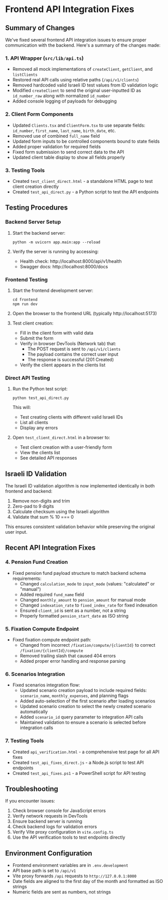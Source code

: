 # Frontend API Integration Fixes

## Summary of Changes

We've fixed several frontend API integration issues to ensure proper communication with the backend. Here's a summary of the changes made:

### 1. API Wrapper (`src/lib/api.ts`)

- Removed all mock implementations of `createClient`, `getClient`, and `listClients`
- Restored real API calls using relative paths (`/api/v1/clients`)
- Removed hardcoded valid Israeli ID test values from ID validation logic
- Modified `createClient` to send the original user-inputted ID as `id_number_raw` along with normalized `id_number`
- Added console logging of payloads for debugging

### 2. Client Form Components

- Updated `Clients.tsx` and `ClientForm.tsx` to use separate fields: `id_number`, `first_name`, `last_name`, `birth_date`, etc.
- Removed use of combined `full_name` field
- Updated form inputs to be controlled components bound to state fields
- Added proper validation for required fields
- Fixed form submission to send correct data to the API
- Updated client table display to show all fields properly

### 3. Testing Tools

- Created `test_client_direct.html` - a standalone HTML page to test client creation directly
- Created `test_api_direct.py` - a Python script to test the API endpoints

## Testing Procedures

### Backend Server Setup

1. Start the backend server:
   ```
   python -m uvicorn app.main:app --reload
   ```
   
2. Verify the server is running by accessing:
   - Health check: http://localhost:8000/api/v1/health
   - Swagger docs: http://localhost:8000/docs

### Frontend Testing

1. Start the frontend development server:
   ```
   cd frontend
   npm run dev
   ```

2. Open the browser to the frontend URL (typically http://localhost:5173)

3. Test client creation:
   - Fill in the client form with valid data
   - Submit the form
   - Verify in browser DevTools (Network tab) that:
     - The POST request is sent to `/api/v1/clients`
     - The payload contains the correct user input
     - The response is successful (201 Created)
   - Verify the client appears in the clients list

### Direct API Testing

1. Run the Python test script:
   ```
   python test_api_direct.py
   ```
   This will:
   - Test creating clients with different valid Israeli IDs
   - List all clients
   - Display any errors

2. Open `test_client_direct.html` in a browser to:
   - Test client creation with a user-friendly form
   - View the clients list
   - See detailed API responses

## Israeli ID Validation

The Israeli ID validation algorithm is now implemented identically in both frontend and backend:

1. Remove non-digits and trim
2. Zero-pad to 9 digits
3. Calculate checksum using the Israeli algorithm
4. Validate that sum % 10 === 0

This ensures consistent validation behavior while preserving the original user input.

## Recent API Integration Fixes

### 4. Pension Fund Creation

- Fixed pension fund payload structure to match backend schema requirements:
  - Changed `calculation_mode` to `input_mode` (values: "calculated" or "manual")
  - Added required `fund_name` field
  - Changed `monthly_amount` to `pension_amount` for manual mode
  - Changed `indexation_rate` to `fixed_index_rate` for fixed indexation
  - Ensured `client_id` is sent as a number, not a string
  - Properly formatted `pension_start_date` as ISO string

### 5. Fixation Compute Endpoint

- Fixed fixation compute endpoint path:
  - Changed from incorrect `/fixation/compute/{clientId}` to correct `/fixation/{clientId}/compute`
  - Removed trailing slash that caused 404 errors
  - Added proper error handling and response parsing

### 6. Scenarios Integration

- Fixed scenarios integration flow:
  - Updated scenario creation payload to include required fields: `scenario_name`, `monthly_expenses`, and planning flags
  - Added auto-selection of the first scenario after loading scenarios
  - Updated scenario creation to select the newly created scenario automatically
  - Added `scenario_id` query parameter to integration API calls
  - Maintained validation to ensure a scenario is selected before integration calls

### 7. Testing Tools

- Created `api_verification.html` - a comprehensive test page for all API fixes
- Created `test_api_fixes_direct.js` - a Node.js script to test API endpoints
- Created `test_api_fixes.ps1` - a PowerShell script for API testing

## Troubleshooting

If you encounter issues:

1. Check browser console for JavaScript errors
2. Verify network requests in DevTools
3. Ensure backend server is running
4. Check backend logs for validation errors
5. Verify Vite proxy configuration in `vite.config.ts`
6. Use the API verification tools to test endpoints directly

## Environment Configuration

- Frontend environment variables are in `.env.development`
- API base path is set to `/api/v1`
- Vite proxy forwards `/api` requests to `http://127.0.0.1:8000`
- Date fields are aligned to the first day of the month and formatted as ISO strings
- Numeric fields are sent as numbers, not strings
